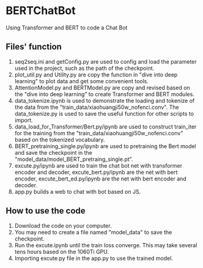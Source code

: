 # BERTChatBot

Using Transformer and BERT to code a Chat Bot

## Files' function

1. seq2seq.ini and getConfig.py are used to config and load the parameter used in the project, such as the path of the checkpoint.
2. plot_util.py and Utility.py are copy the function in "dive into deep learning" to plot data and get some convenient tools.
3. AttentionModel.py and BERTModel.py are copy and revised based on the "dive into deep learning" to create Transformer and BERT modules.
4. data_tokenize.ipynb is used to demonstrate the loading and tokenize of the data from the "train_data/xiaohuangji50w_nofenci.conv". The data_tokenize.py is used to save the useful function for other scripts to import.
5. data_load_for_Transformer/Bert.py/ipynb are used to construct train_iter for the training from the "train_data/xiaohuangji50w_nofenci.conv" based on the tokenized vocabulary.
6. BERT_pretraining_single.py/ipynb are used to pretraining the Bert model and save the checkpoint in the "model_data/model_BERT_pretraing_single.pt".
7. excute.py/ipynb are used to train the chat bot net with transformer encoder and decoder, excute_bert.py/ipynb are the net with bert encoder, excute_bert_ed.py/ipynb are the net with bert encoder and decoder.
8. app.py builds a web to chat with bot based on JS.

## How to use the code

1. Download the code on your computer.
2. You may need to create a file named "model_data" to save the checkpoint.
3. Run the excute.ipynb until the train loss converge. This may take several tens hours based on the 1060Ti GPU.
4. Importing excute.py file in the app.py to use the trained model.